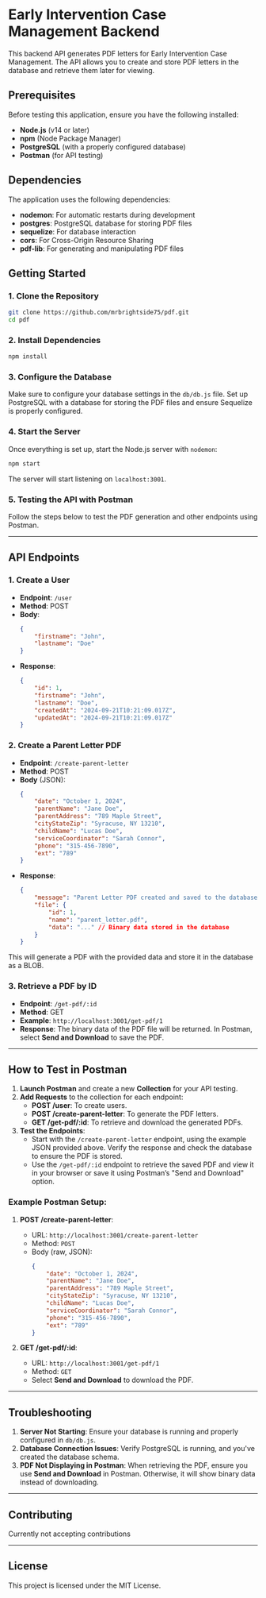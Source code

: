 # Early Intervention Case Management Backend

This backend API generates PDF letters for Early Intervention Case Management. The API allows you to create and store PDF letters in the database and retrieve them later for viewing.

## Prerequisites

Before testing this application, ensure you have the following installed:

-   **Node.js** (v14 or later)
-   **npm** (Node Package Manager)
-   **PostgreSQL** (with a properly configured database)
-   **Postman** (for API testing)

## Dependencies

The application uses the following dependencies:

-   **nodemon**: For automatic restarts during development
-   **postgres**: PostgreSQL database for storing PDF files
-   **sequelize**: For database interaction
-   **cors**: For Cross-Origin Resource Sharing
-   **pdf-lib**: For generating and manipulating PDF files

## Getting Started

### 1. Clone the Repository

```bash
git clone https://github.com/mrbrightside75/pdf.git
cd pdf
```

### 2. Install Dependencies

```bash
npm install
```

### 3. Configure the Database

Make sure to configure your database settings in the `db/db.js` file. Set up PostgreSQL with a database for storing the PDF files and ensure Sequelize is properly configured.

### 4. Start the Server

Once everything is set up, start the Node.js server with `nodemon`:

```bash
npm start
```

The server will start listening on `localhost:3001`.

### 5. Testing the API with Postman

Follow the steps below to test the PDF generation and other endpoints using Postman.

---

## API Endpoints

### 1. Create a User

-   **Endpoint**: `/user`
-   **Method**: POST
-   **Body**:
    ```json
    {
    	"firstname": "John",
    	"lastname": "Doe"
    }
    ```
-   **Response**:
    ```json
    {
    	"id": 1,
    	"firstname": "John",
    	"lastname": "Doe",
    	"createdAt": "2024-09-21T10:21:09.017Z",
    	"updatedAt": "2024-09-21T10:21:09.017Z"
    }
    ```

### 2. Create a Parent Letter PDF

-   **Endpoint**: `/create-parent-letter`
-   **Method**: POST
-   **Body** (JSON):
    ```json
    {
    	"date": "October 1, 2024",
    	"parentName": "Jane Doe",
    	"parentAddress": "789 Maple Street",
    	"cityStateZip": "Syracuse, NY 13210",
    	"childName": "Lucas Doe",
    	"serviceCoordinator": "Sarah Connor",
    	"phone": "315-456-7890",
    	"ext": "789"
    }
    ```
-   **Response**:
    ```json
    {
    	"message": "Parent Letter PDF created and saved to the database!",
    	"file": {
    		"id": 1,
    		"name": "parent_letter.pdf",
    		"data": "..." // Binary data stored in the database
    	}
    }
    ```

This will generate a PDF with the provided data and store it in the database as a BLOB.

### 3. Retrieve a PDF by ID

-   **Endpoint**: `/get-pdf/:id`
-   **Method**: GET
-   **Example**: `http://localhost:3001/get-pdf/1`
-   **Response**: The binary data of the PDF file will be returned. In Postman, select **Send and Download** to save the PDF.

---

## How to Test in Postman

1. **Launch Postman** and create a new **Collection** for your API testing.
2. **Add Requests** to the collection for each endpoint:
    - **POST /user**: To create users.
    - **POST /create-parent-letter**: To generate the PDF letters.
    - **GET /get-pdf/:id**: To retrieve and download the generated PDFs.
3. **Test the Endpoints**:
    - Start with the `/create-parent-letter` endpoint, using the example JSON provided above. Verify the response and check the database to ensure the PDF is stored.
    - Use the `/get-pdf/:id` endpoint to retrieve the saved PDF and view it in your browser or save it using Postman’s "Send and Download" option.

### Example Postman Setup:

1. **POST /create-parent-letter**:

    - URL: `http://localhost:3001/create-parent-letter`
    - Method: `POST`
    - Body (raw, JSON):
        ```json
        {
        	"date": "October 1, 2024",
        	"parentName": "Jane Doe",
        	"parentAddress": "789 Maple Street",
        	"cityStateZip": "Syracuse, NY 13210",
        	"childName": "Lucas Doe",
        	"serviceCoordinator": "Sarah Connor",
        	"phone": "315-456-7890",
        	"ext": "789"
        }
        ```

2. **GET /get-pdf/:id**:
    - URL: `http://localhost:3001/get-pdf/1`
    - Method: `GET`
    - Select **Send and Download** to download the PDF.

---

## Troubleshooting

1. **Server Not Starting**: Ensure your database is running and properly configured in `db/db.js`.
2. **Database Connection Issues**: Verify PostgreSQL is running, and you've created the database schema.
3. **PDF Not Displaying in Postman**: When retrieving the PDF, ensure you use **Send and Download** in Postman. Otherwise, it will show binary data instead of downloading.

---

## Contributing

Currently not accepting contributions

---

## License

This project is licensed under the MIT License.

